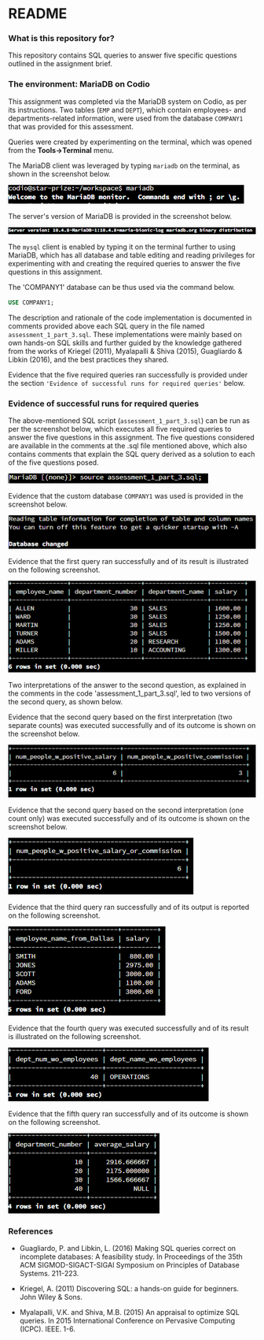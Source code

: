 
# README #

### What is this repository for? ###

This repository contains SQL queries to answer five specific questions outlined in the assignment brief.

### The environment: MariaDB on Codio ###

This assignment was completed via the MariaDB system on Codio, as per its instructions. Two tables (`EMP` and `DEPT`), which contain employees- and departments-related information, were used from the database `COMPANY1` that was provided for this assessment.

Queries were created by experimenting on the terminal, which was opened from the **Tools->Terminal** menu.

The MariaDB client was leveraged by typing `mariadb` on the terminal, as shown in the screenshot below.

![Using MariaDB](docs/1_Using_MariaDB.png)

The server's version of MariaDB is provided in the screenshot below.

![Server version of MariaDB](docs/2_Server_version_of_MariaDB.png)

The `mysql` client is enabled by typing it on the terminal further to using MariaDB, which has all database and table editing and reading privileges for experimenting with and creating the required queries to answer the five questions in this assignment.

The 'COMPANY1' database can be thus used via the command below.

```sql
USE COMPANY1;
```

The description and rationale of the code implementation is documented in comments provided above each SQL query in the file named `assessment_1_part_3.sql`. These implementations were mainly based on own hands-on SQL skills and further guided by the knowledge gathered from the works of Kriegel (2011), Myalapalli & Shiva (2015), Guagliardo & Libkin (2016), and the best practices they shared. 

Evidence that the five required queries ran successfully is provided under the section `'Evidence of successful runs for required queries'` below.

### Evidence of successful runs for required queries ###

The above-mentioned SQL script (`assessment_1_part_3.sql`) can be run as per the screenshot below, which executes all five required queries to answer the five questions in this assignment. The five questions considered are available in the comments at the .sql file mentioned above, which also contains comments that explain the SQL query derived as a solution to each of the five questions posed. 

![Running SQL script](docs/3_Running_sql_script.png)

Evidence that the custom database `COMPANY1` was used is provided in the screenshot below.

![Using custom DB](docs/4_Using_custom_database.png)

Evidence that the first query ran successfully and of its result is illustrated on the following screenshot.

![Result from first query](docs/5_Result_from_first_query.png)

Two interpretations of the answer to the second question, as explained in the comments in 
the code 'assessment_1_part_3.sql', led to two versions of the second query, as shown below.

Evidence that the second query based on the first interpretation (two separate counts) was 
executed successfully and of its outcome is shown on the screenshot below.

![Result from second query, first interpretation (two separate counts)](docs/6_Result_from_second_query_first_interpretation.png)

Evidence that the second query based on the second interpretation (one count only) was executed successfully 
and of its outcome is shown on the screenshot below.

![Result from second query, second interpretation (one count only)](docs/6_Result_from_second_query_second_interpretation.png)

Evidence that the third query ran successfully and of its output is reported on the following screenshot.

![Result from third query](docs/7_Result_from_third_query.png)

Evidence that the fourth query was executed successfully and of its result is illustrated on the following screenshot.

![Result from fourth query](docs/8_Result_from_fourth_query.png)

Evidence that the fifth query ran successfully and of its outcome is shown on the following screenshot.

![Result from fifth query](docs/9_Result_from_fifth_query.png)

### References ###

- Guagliardo, P. and Libkin, L. (2016) Making SQL queries correct on incomplete databases: A feasibility study. In Proceedings of the 35th ACM SIGMOD-SIGACT-SIGAI Symposium on Principles of Database Systems. 211-223.

- Kriegel, A. (2011) Discovering SQL: a hands-on guide for beginners. John Wiley & Sons.

- Myalapalli, V.K. and Shiva, M.B. (2015) An appraisal to optimize SQL queries. In 2015 International Conference on Pervasive Computing (ICPC). IEEE. 1-6.
